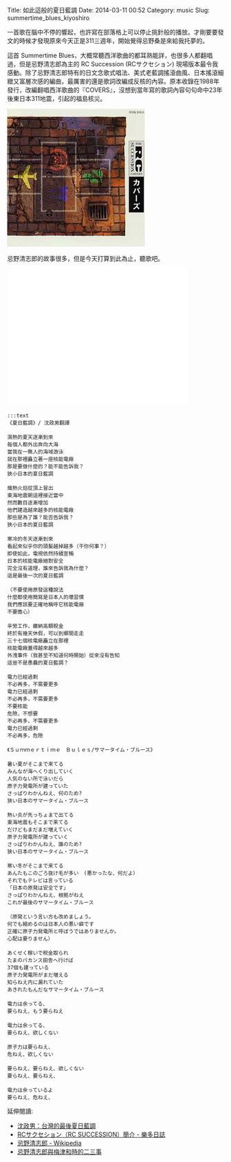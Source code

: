 Title: 如此這般的夏日藍調
Date: 2014-03-11 00:52
Category: music
Slug: summertime_blues_kiyoshiro

一首歌在腦中不停的響起，也許寫在部落格上可以停止挑針般的播放。才剛要要發文的時候才發現原來今天正是311三週年，開始覺得忌野桑是來給我托夢的。

這首 Summertime Blues，大概常聽西洋歌曲的都耳熟能詳，也很多人都翻唱過，但是忌野清志郎為主的 RC Succession (RCサクセション) 現場版本最令我感動。除了忌野清志郎特有的日文念歌式唱法、美式老藍調搖滾曲風、日本搖滾細緻又富層次感的編曲，最厲害的還是歌詞改編成反核的內容。原本收錄在1988年發行，改編翻唱西洋歌曲的『COVERS』，沒想到當年寫的歌詞內容句句命中23年後東日本311地震，引起的福島核災。

![](/static/images/music/rc_succession-covers.jpg)

忌野清志郎的故事很多，但是今天打算到此為止，聽歌吧。

<iframe width="420" height="315" src="//www.youtube.com/embed/IaUHCFF5BU8" frameborder="0" allowfullscreen></iframe>

    :::text
    《夏日藍調》/ 沈政男翻譯
 
    濕熱的夏天逐漸到來
    每個人都外出奔向大海
    當我在一無人的海域游泳
    就在那裡矗立著一座核能電廠
    那是要做什麼的？能不能告訴我？
    狹小日本的夏日藍調
     
    熾熱火焰從頂上冒出
    東海地震朝這裡接近當中
    然而數目逐漸增加
    他們建造越來越多的核能電廠
    那些是為了誰？能否告訴我？
    狹小日本的夏日藍調
     
    寒冷的冬天逐漸到來
    看起來似乎你的頭髮越掉越多（干你何事？）
    即使如此，電視依然持續宣稱
    日本的核能電廠絕對安全
    完全沒有道理，誰來告訴我為什麼？
    這是最後一次的夏日藍調
     
    （不要使用原發這種說法
    什麼都使用簡寫是日本人的壞習慣
    我們應該要正確地稱呼它核能電廠
    不要擔心）
     
    辛勞工作，繳納高額稅金
    終於有幾天休假，可以到鄉間走走
    三十七個核電廠矗立在那裡
    核能電廠蓋得越來越多
    外洩事件（我甚至不知道何時開始）從來沒有告知
    這豈不是愚蠢的夏日藍調？
     
    電力已經過剩
    不必再多，不需要更多
    電力已經過剩
    不必再多，不需要更多
    不要核能
    危險，不想要
    不必再多，不需要更多
    電力已經過剩
    不必再多，危險
     
    《Ｓｕｍｍｅｒｔｉｍｅ　Ｂｕｌｅｓ/サマータイム・ブルース》
     
    暑い夏がそこまで来てる
    みんなが海へくり出していく
    人気のない所で泳いだら
    原子力発電所が建っていた
    さっぱりわかんねえ、何のため?
    狭い日本のサマータイム・ブルース
     
    熱い炎が先っちょまで出てる
    東海地震もそこまで来てる
    だけどもまだまだ増えていく
    原子力発電所が建っていく
    さっぱりわかんねえ、誰のため?
    狭い日本のサマータイム・ブルース
     
    寒い冬がそこまで来てる
    あんたもこのごろ抜け毛が多い　(悪かったな、何だよ）
    それでもテレビは言っている
    「日本の原発は安全です」
    さっぱりわかんねえ、根拠がねえ
    これが最後のサマータイム・ブルース
     
    （原発という言い方も改めましょう。
    何でも縮めるのは日本人の悪い癖です
    正確に原子力発電所と呼ぼうではありませんか。
    心配は要りません）
     
    あくせく稼いで税金取られ
    たまのバカンス田舎へ行けば
    37個も建っている
    原子力発電所がまだ増える
    知らねえ内に漏れていた
    あきれたもんだなサマータイム・ブルース
     
    電力は余ってる、
    要らねえ、もう要らねえ
     
    電力は余ってる、
    要らねえ、欲しくない
     
    原子力は要らねえ、
    危ねえ、欲しくない
     
    要らねえ、要らねえ、欲しくない
    要らねえ、要らねえ、
     
    電力は余っているよ
    要らねえ、危ねえ、

延伸閱讀:

* [沈政男：台灣的最後夏日藍調](http://www.thinkingtaiwan.com/articles/view/560)
* [RCサクセション（RC SUCCESSION）簡介 - 樂多日誌](http://blog.roodo.com/hideforever/archives/15464467.html)
* [忌野清志郎 - Wikipedia](http://ja.wikipedia.org/wiki/%E5%BF%8C%E9%87%8E%E6%B8%85%E5%BF%97%E9%83%8E)
* [忌野清志郎與梅津和時的二三事](http://samplerecord.blogspot.tw/2013/06/blog-post_5.html)
